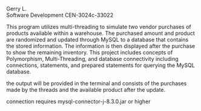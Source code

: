Gerry L.     
Software Development 
CEN-3024c-33022

This program utilizes multi-threading to simulate two vendor purchases of products available within a warehouse. The purchased amount and product are randomized and updated through MySQL to a database that contains the stored information. The information is then displayed after the purchase to show the remaining inventory. This project includes concepts of Polymorphism, Multi-Threading, and database connectivity including connections, statements, and prepared statements for querying the MySQL database.  

the output will be provided in the terminal and consists of the purchases made by the threads and the available product after the update.


connection requires mysql-connector-j-8.3.0.jar or higher


